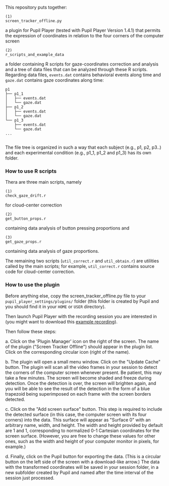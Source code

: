 This repository puts together:

```
(1)
screen_tracker_offline.py
```

a plugin for Pupil Player (tested with Pupil Player Version 1.4.1) that permits
the expression of coordinates in relation to the four corners of the computer
screen
   
```
(2)
r_scripts_and_example_data
```

a folder containing R scripts for gaze-coordinates correction and analysis and a tree of data files that can be analyzed through these R scripts. Regarding data files, `events.dat` contains behavioral events along time and `gaze.dat` contains gaze coordinates along time:

```
p1
├── p1_1
│   ├── events.dat
│   └── gaze.dat
├── p1_2
│   ├── events.dat
│   └── gaze.dat
└── p1_3
    ├── events.dat
    └── gaze.dat
...
 
```

The file tree is organized in such a way that each subject (e.g., p1, p2, p3..) and each experimental condition (e.g., p1_1, p1_2 and p1_3) has its own folder. 

### How to use R scripts

Thera are three main scripts, namely

```
(1)
check_gaze_drift.r
```

for cloud-center correction

```
(2)
get_button_props.r
```

containing data analysis of button pressing proportions and

```
(3)
get_gaze_props.r
```

containing data analysis of gaze proportions.

The remaining two scripts (`util_correct.r` and `util_obtain.r`) are utilities called by the main scripts; for example, `util_correct.r` contains source code for cloud-center correction.

### How to use the plugin

Before anything else, copy the screen_tracker_offline.py file to your
`pupil_player_settings/plugins/` folder (this folder is created by Pupil and you
should find it in your `HOME` or `USER` directory).

Then launch Pupil Player with the recording session you are interested in (you might want to download this [example recording](https://drive.google.com/open?id=15iIx_QB6ZSg0FnWvcD_0XHU6C8Ea3s32)).

Then follow these steps:

a. Click on the 'Plugin Manager' icon on the right of the screen. The name of
the plugin ("Screen Tracker Offline") should appear in the plugin list. Click on
the corresponding circular icon (right of the name).

b. The plugin will open a small menu window. Click on the "Update Cache" button. The
plugin will scan all the video frames in your session to detect the corners of
the computer screen whenever present. Be patient, this may take a few minutes.
The screen will become shaded and freeze during detection. Once the detection is
over, the screen will brighten again, and you will be able to see the result of
the detection in the form of a blue trapezoid being superimposed on each frame
with the screen borders detected.

c. Click on the "Add screen surface" button. This step is required to include the
detected surface (in this case, the computer screen with its four corners) into
the data. This surface will appear as "Surface 0" with an arbitrary name, width,
and height. The width and height provided by default are 1 and 1, corresponding
to normalized 0-1 Cartesian coordinates for the screen surface. (However, you
are free to change these values for other ones, such as the width and height of
your computer monitor in pixels, for example.)

d. Finally, click on the Pupil button for exporting the data. (This is a
circular button on the left side of the screen with a download-like arrow.) The
data with the transformed coordinates will be saved in your session folder, in a
new subfolder created by Pupil and named after the time interval of the session
just processed.